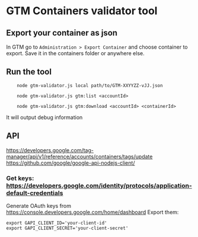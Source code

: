 # GTM Containers validator tool

## Export your container as json

In GTM go to `Administration > Export Container` and choose container to export.
Save it in the containers folder or anywhere else.


## Run the tool


        node gtm-validator.js local path/to/GTM-XXYYZZ-vJJ.json

        node gtm-validator.js gtm:list <accountId>

        node gtm-validator.js gtm:download <accountId> <containerId>


It will output debug information



## API
https://developers.google.com/tag-manager/api/v1/reference/accounts/containers/tags/update
https://github.com/google/google-api-nodejs-client/


### Get keys: https://developers.google.com/identity/protocols/application-default-credentials
Generate OAuth keys from https://console.developers.google.com/home/dashboard
Export them:

    export GAPI_CLIENT_ID='your-client-id'
    export GAPI_CLIENT_SECRET='your-client-secret'

